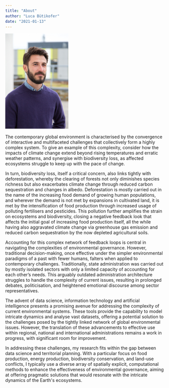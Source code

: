 ```yaml
---
title: "About"
author: "Luca Bütikofer"
date: "2021-01-13"
---
```


<img src="/figures/LucaButikofer.jpg" alt="Luca Bütikofer" width="200"/>

The contemporary global environment is characterised by the convergence of interactive and multifaceted challenges that collectively form a highly complex system. To give an example of this complexity, consider how the impacts of climate change extend beyond rising temperatures and erratic weather patterns, and synergise with biodiversity loss, as affected ecosystems struggle to keep up with the pace of change.

In turn, biodiversity loss, itself a critical concern, also links tightly with deforestation, whereby the clearing of forests not only diminishes species richness but also exacerbates climate change through reduced carbon sequestration and changes in albedo. Deforestation is mostly carried out in the name of the increasing food demand of growing human populations, and wherever the demand is not met by expansions in cultivated land, it is met by the intensification of food production through increased usage of polluting fertilisers and pesticides. This pollution further amplifies the strain on ecosystems and biodiversity, closing a negative feedback look that affects the initial goal of increasing food production itself, all the while having also aggravated climate change via greenhouse gas emission and reduced carbon sequestration by the now depleted agricultural soils.


Accounting for this complex network of feedback loops is central in navigating the complexities of environmental governance. However, traditional decision-making, once effective under the simpler environmental paradigms of a past with fewer humans, falters when applied to contemporary challenges. Traditionally, state administration was carried out by mostly isolated sectors with only a limited capacity of accounting for each other’s needs. This arguably outdated administration architecture struggles to handle the complexity of current issues, resulting in prolonged debates, politicisation, and heightened emotional discourse among sector representatives.


The advent of data science, information technology and artificial intelligence presents a promising avenue for addressing the complexity of current environmental systems. These tools provide the capability to model intricate dynamics and analyse vast datasets, offering a potential solution to the challenges posed by the tightly linked network of global environmental issues. However, the translation of these advancements to effective use within regional, national and international administrations remains a work in progress, with significant room for improvement.


In addressing these challenges, my research fits within the gap between data science and territorial planning. With a particular focus on food production, energy production, biodiversity conservation, and land-use conflicts, I typically use a diverse array of spatially explicit, computational methods to enhance the effectiveness of environmental governance, aiming at offering pragmatic solutions that would resonate with the intricate dynamics of the Earth's ecosystems.

